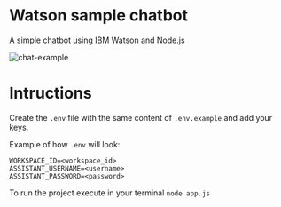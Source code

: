 # Watson sample chatbot

A simple chatbot using IBM Watson and Node.js

![chat-example](https://cdn-images-1.medium.com/max/800/1*iatsJpNf38Kix_In0ddw3g.gif)

# Intructions

Create the `.env` file with the same content of `.env.example` and add your keys.

Example of how `.env` will look: 
```
WORKSPACE_ID=<workspace_id>
ASSISTANT_USERNAME=<username>
ASSISTANT_PASSWORD=<password>
```

To run the project execute in your terminal `node app.js`
